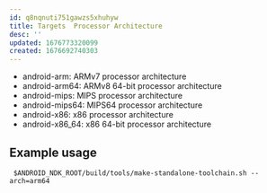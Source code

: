 ```yaml
---
id: q8nqnuti751gawzs5xhuhyw
title: Targets  Processor Architecture
desc: ''
updated: 1676773320099
created: 1676692740303
---
```



- android-arm: ARMv7 processor architecture
- android-arm64: ARMv8 64-bit processor architecture
- android-mips: MIPS processor architecture
- android-mips64: MIPS64 processor architecture
- android-x86: x86 processor architecture
- android-x86_64: x86 64-bit processor architecture


## Example usage
```shell
 $ANDROID_NDK_ROOT/build/tools/make-standalone-toolchain.sh --arch=arm64
```